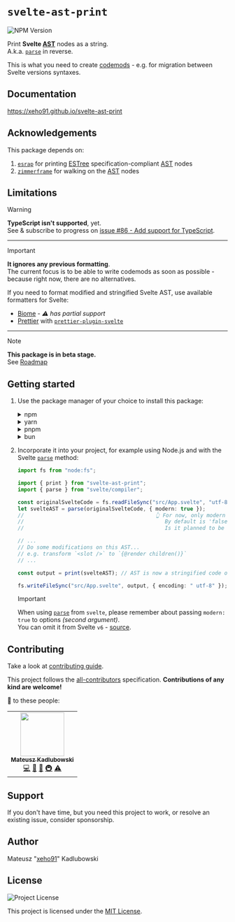 # `svelte-ast-print`

![NPM Version](https://img.shields.io/npm/v/svelte-ast-print?style=for-the-badge&logo=npm)

Print **Svelte [AST]** nodes as a string.\
A.k.a. [`parse`] in reverse.

This is what you need to create [codemods] - e.g. for migration between Svelte versions syntaxes.

## Documentation

<https://xeho91.github.io/svelte-ast-print>

## Acknowledgements

This package depends on:

1. [`esrap`] for printing [ESTree] specification-compliant [AST] nodes
1. [`zimmerframe`] for walking on the [AST] nodes

## Limitations

> [!WARNING]
> **TypeScript isn't supported**, yet.\
> See & subscribe to progress on [issue #86 - Add support for TypeScript](https://github.com/xeho91/svelte-ast-print/issues/86).

---

> [!IMPORTANT]
> **It ignores any previous formatting**.\
> The current focus is to be able to write codemods as soon as possible - because right now, there are no alternatives.
>
> If you need to format modified and stringified Svelte AST, use available formatters for Svelte:
>
> - [Biome](https://github.com/biomejs/biome) - _⚠️ has partial support_
> - [Prettier](https://github.com/prettier/prettier) with [`prettier-plugin-svelte`](https://github.com/sveltejs/prettier-plugin-svelte)

---

> [!NOTE]
> **This package is in beta stage.**\
> See [Roadmap](https://github.com/xeho91/svelte-ast-print/discussions/2)

## Getting started

1. Use the package manager of your choice to install this package:

   <details>
       <summary>npm</summary>

   ```sh
   npm install svelte-ast-print
   ```

   </details>

   <details>
       <summary>yarn</summary>

   ```sh
   yarn add svelte-ast-print
   ```

   </details>

   <details>
       <summary>pnpm</summary>

   ```sh
   pnpm add svelte-ast-print
   ```

   </details>

   <details>
       <summary>bun</summary>

   ```sh
   bun add svelte-ast-print
   ```

   </details>

1. Incorporate it into your project, for example using Node.js and with the Svelte [`parse`] method:

   ```ts
   import fs from "node:fs";

   import { print } from "svelte-ast-print";
   import { parse } from "svelte/compiler";

   const originalSvelteCode = fs.readFileSync("src/App.svelte", "utf-8");
   let svelteAST = parse(originalSvelteCode, { modern: true });
   //                                          👆 For now, only modern is supported.
   //                                             By default is 'false'.
   //                                             Is it planned to be 'true' from Svelte v6+

   // ...
   // Do some modifications on this AST...
   // e.g. transform `<slot />` to `{@render children()}`
   // ...

   const output = print(svelteAST); // AST is now a stringified code output! 🎉

   fs.writeFileSync("src/App.svelte", output, { encoding: " utf-8" });
   ```

    > [!IMPORTANT]
    > When using [`parse`] from `svelte`, please remember about passing `modern: true` to options _(second argument)_.\
    > You can omit it from Svelte `v6` - [source](https://github.com/sveltejs/svelte/blob/5a05f6371a994286626a44168cb2c02f8a2ad567/packages/svelte/src/compiler/index.js#L99-L100).

## Contributing

Take a look at [contributing guide](./.github/CONTRIBUTING.md).

This project follows the [all-contributors](https://github.com/all-contributors/all-contributors) specification.
**Contributions of any kind are welcome!**

💌 to these people:

<!-- ALL-CONTRIBUTORS-LIST:START - Do not remove or modify this section -->
<!-- prettier-ignore-start -->
<!-- markdownlint-disable -->
<table>
  <tr>
    <td align="center"><a href="https://github.com/xeho91"><img src="https://avatars.githubusercontent.com/u/18627568?v=4?s=100" width="100px;" alt=""/><br /><sub><b>Mateusz Kadlubowski</b></sub></a><br /><a href="https://github.com/xeho91/svelte-ast-print/commits?author=xeho91" title="Code">💻</a> <a href="#maintenance-xeho91" title="Maintenance">🚧</a> <a href="https://github.com/xeho91/svelte-ast-print/commits?author=xeho91" title="Documentation">📖</a> <a href="#infra-xeho91" title="Infrastructure (Hosting, Build-Tools, etc)">🚇</a> <a href="https://github.com/xeho91/svelte-ast-print/commits?author=xeho91" title="Tests">⚠️</a></td>
  </tr>
</table>

<!-- markdownlint-restore -->
<!-- prettier-ignore-end -->

<!-- ALL-CONTRIBUTORS-LIST:END -->

## Support

If you don't have time, but you need this project to work, or resolve an existing issue, consider sponsorship.

## Author

Mateusz "[xeho91](https://github.com/xeho91)" Kadlubowski

## License

![Project License](https://img.shields.io/github/license/xeho91/svelte-ast-print?style=for-the-badge)

This project is licensed under the [MIT License](./LICENSE.md).

<!-- links -->

[`esrap`]: https://github.com/rich-harris/esrap
[`zimmerframe`]: https://github.com/rich-harris/zimmerframe
[ESTree]: https://github.com/estree/estree
[codemods]: https://codemod.com/blog/what-are-codemods#ill-find-replace-whats-the-issue-hint-a-lot
[`parse`]: https://svelte.dev/docs/svelte-compiler#parse
[AST]: https://en.wikipedia.org/wiki/Abstract_syntax_tree
